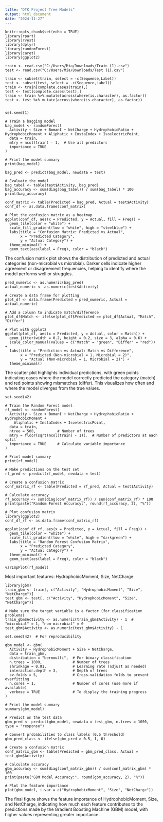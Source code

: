```yaml
---
title: "DTK Project Tree Models"
output: html_document
date: "2024-11-27"
---
```


```{r setup, include=FALSE}
knitr::opts_chunk$set(echo = TRUE)
library(rpart)
library(rvest)
library(dplyr)
library(randomForest)
library(caret)
library(ggplot2)
```

```{r}
train <- read.csv("C:/Users/Mia/Downloads/Train (1).csv")
test <- read.csv("C:/Users/Mia/Downloads/Test (1).csv")

```

```{r}
train <- subset(train, select = -c(Sequence,Label))
test <- subset(test, select = -c(Sequence,Label))
train <- train[complete.cases(train),]
test <- test[complete.cases(test),]
train <- train %>% mutate(across(where(is.character), as.factor))
test <- test %>% mutate(across(where(is.character), as.factor))


```

```{r}
set.seed(1)

# Train a bagging model
bag_model <- randomForest(
  Activity ~ Size + BomanI + NetCharge + HydrophobicRatio + HydrophobicMoment + Aliphatic + InstaIndex + IsoelectricPoint,
  data = train,
  mtry = ncol(train) - 1,  # Use all predictors
  importance = TRUE
)

# Print the model summary
print(bag_model)
```
```{r}
bag_pred <- predict(bag_model, newdata = test)

# Evaluate the model
bag_tabel <- table(test$Activity, bag_pred)
bag_accuracy <- sum(diag(bag_tabel)) / sum(bag_tabel) * 100
print(bag_accuracy)

conf_matrix <- table(Predicted = bag_pred, Actual = test$Activity)
conf_df <- as.data.frame(conf_matrix)

# Plot the confusion matrix as a heatmap
ggplot(conf_df, aes(x = Predicted, y = Actual, fill = Freq)) +
  geom_tile(color = "white") +
  scale_fill_gradient(low = "white", high = "steelblue") +
  labs(title = "Confusion Matrix: Predicted vs Actual",
       x = "Predicted Category",
       y = "Actual Category") +
  theme_minimal() +
  geom_text(aes(label = Freq), color = "black")
```
The confusion matrix plot shows the distribution of predicted and actual categories (non-microbial vs microbial). Darker cells indicate higher agreement or disagreement frequencies, helping to identify where the model performs well or struggles.

```{r}
pred_numeric <- as.numeric(bag_pred)
actual_numeric <- as.numeric(test$Activity)

# Create a data frame for plotting
plot_df <- data.frame(Predicted = pred_numeric, Actual = actual_numeric)

# Add a column to indicate match/difference
plot_df$Match <- ifelse(plot_df$Predicted == plot_df$Actual, "Match", "Differ")

# Plot with ggplot2
ggplot(plot_df, aes(x = Predicted, y = Actual, color = Match)) +
  geom_jitter(width = 0.2, height = 0.2, size = 3, alpha = 0.6) +
  scale_color_manual(values = c("Match" = "green", "Differ" = "red")) +
  labs(title = "Prediction vs Actual: Match vs Difference",
       x = "Predicted (Non-microbial = 1, Microbial = 2)",
       y = "Actual (Non-microbial = 1, Microbial = 2)") +
  theme_minimal()
```
The scatter plot highlights individual predictions, with green points indicating cases where the model correctly predicted the category (match) and red points showing mismatches (differ). This visualizes how often and where the model diverges from the true values.

```{r}
set.seed(42)

# Train the Random Forest model
rf_model <- randomForest(
  Activity ~ Size + BomanI + NetCharge + HydrophobicRatio + HydrophobicMoment + 
    Aliphatic + InstaIndex + IsoelectricPoint,
  data = train,
  ntree = 500,          # Number of trees
  mtry = floor(sqrt(ncol(train) - 1)),  # Number of predictors at each split
  importance = TRUE     # Calculate variable importance
)

# Print model summary
print(rf_model)

```

```{r}
# Make predictions on the test set
rf_pred <- predict(rf_model, newdata = test)

# Create a confusion matrix
conf_matrix_rf <- table(Predicted = rf_pred, Actual = test$Activity)

# Calculate accuracy
rf_accuracy <- sum(diag(conf_matrix_rf)) / sum(conf_matrix_rf) * 100
print(paste("Random Forest Accuracy:", round(rf_accuracy, 2), "%"))

# Plot confusion matrix
library(ggplot2)
conf_df_rf <- as.data.frame(conf_matrix_rf)

ggplot(conf_df_rf, aes(x = Predicted, y = Actual, fill = Freq)) +
  geom_tile(color = "white") +
  scale_fill_gradient(low = "white", high = "darkgreen") +
  labs(title = "Random Forest Confusion Matrix",
       x = "Predicted Category",
       y = "Actual Category") +
  theme_minimal() +
  geom_text(aes(label = Freq), color = "black")
```
```{r}
varImpPlot(rf_model)
```
Most important features: HydrophobicMoment, Size, NetCharge

```{r}
library(gbm)
train_gbm <- train[, c("Activity", "HydrophobicMoment", "Size", "NetCharge")]
test_gbm <- test[, c("Activity", "HydrophobicMoment", "Size", "NetCharge")]

# Make sure the target variable is a factor (for classification problems)
train_gbm$Activity <- as.numeric(train_gbm$Activity) - 1  # "microbial" = 1, "non-microbial" = 0
test_gbm$Activity <- as.numeric(test_gbm$Activity) - 1
```
```{r}
set.seed(42)  # For reproducibility

gbm_model <- gbm(
  Activity ~ HydrophobicMoment + Size + NetCharge,
  data = train_gbm,
  distribution = "bernoulli",  # For binary classification
  n.trees = 1000,              # Number of trees
  shrinkage = 0.01,            # Learning rate (adjust as needed)
  interaction.depth = 3,       # Depth of trees
  cv.folds = 5,                # Cross-validation folds to prevent overfitting
  n.cores = 1,                 # Number of cores (use more if available)
  verbose = TRUE               # To display the training progress
)

# Print the model summary
summary(gbm_model)
```
```{r}
# Predict on the test data
gbm_pred <- predict(gbm_model, newdata = test_gbm, n.trees = 1000, type = "response")

# Convert probabilities to class labels (0.5 threshold)
gbm_pred_class <- ifelse(gbm_pred > 0.5, 1, 0)

# Create a confusion matrix
conf_matrix_gbm <- table(Predicted = gbm_pred_class, Actual = test_gbm$Activity)

# Calculate accuracy
gbm_accuracy <- sum(diag(conf_matrix_gbm)) / sum(conf_matrix_gbm) * 100
print(paste("GBM Model Accuracy:", round(gbm_accuracy, 2), "%"))

# Plot the feature importance
plot(gbm_model, i.var = c("HydrophobicMoment", "Size", "NetCharge"))
```
The final figure shows the feature importance of HydrophobicMoment, Size, and NetCharge, indicating how much each feature contributes to the predictions made by the Gradient Boosting Machine (GBM) model, with higher values representing greater importance.
